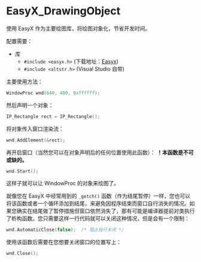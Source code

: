 # EasyX_DrawingObject
使用 EasyX 作为主要绘图库，将绘图对象化，节省开发时间。

配置需要：
* 库
  * ```#include <easyx.h>``` (下载地址：[Easyx](https://easyx.cn/downloads/))
  * ```#include <altstr.h>``` (Visual Studio 自带)


主要使用方法：
```cpp
WindowProc wnd(640, 480, 0xffffff);
```

然后声明一个对象：
```cpp
IP_Rectangle rect = IP_Rectangle();
```

将对象传入窗口渲染流：
```cpp
wnd.AddElement(&rect);
```

再开启窗口（当然您可以在对象声明后的任何位置使用此函数）：
**！本函数是不可或缺的。**
```cpp
wnd.Start();
```


这样子就可以让 WindowProc 的对象来绘图了。

就像您在 EasyX 中经常用到的 ```_getch()``` 函数（作为结尾暂停）一样，您也可以将该函数或者一个循环添加到结尾，来避免因程序结束而窗口自行消失的情况。如果您确实在结尾做了暂停措施但窗口依然消失了，那有可能是编译器提前对类执行了析构函数。您只需要这样一行代码就可以关闭这种情况，但是会有一个限制：
```cpp
wnd.AutomaticClose(false);  /* 阻止自行关闭 */
```
使用该函数后需要在您想要关闭窗口的位置写上：
```cpp
wnd.Close();
```
